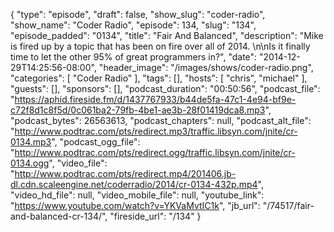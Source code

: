{
  "type": "episode",
  "draft": false,
  "show_slug": "coder-radio",
  "show_name": "Coder Radio",
  "episode": 134,
  "slug": "134",
  "episode_padded": "0134",
  "title": "Fair And Balanced",
  "description": "Mike is fired up by a topic that has been on fire over all of 2014. \n\nIs it finally time to let the other 95% of great programmers in?",
  "date": "2014-12-29T14:25:56-08:00",
  "header_image": "/images/shows/coder-radio.png",
  "categories": [
    "Coder Radio"
  ],
  "tags": [],
  "hosts": [
    "chris",
    "michael"
  ],
  "guests": [],
  "sponsors": [],
  "podcast_duration": "00:50:56",
  "podcast_file": "https://aphid.fireside.fm/d/1437767933/b44de5fa-47c1-4e94-bf9e-c72f8d1c8f5d/0c061ba2-79fb-4be1-ae3b-28f01419dca8.mp3",
  "podcast_bytes": 26563613,
  "podcast_chapters": null,
  "podcast_alt_file": "http://www.podtrac.com/pts/redirect.mp3/traffic.libsyn.com/jnite/cr-0134.mp3",
  "podcast_ogg_file": "http://www.podtrac.com/pts/redirect.ogg/traffic.libsyn.com/jnite/cr-0134.ogg",
  "video_file": "http://www.podtrac.com/pts/redirect.mp4/201406.jb-dl.cdn.scaleengine.net/coderradio/2014/cr-0134-432p.mp4",
  "video_hd_file": null,
  "video_mobile_file": null,
  "youtube_link": "https://www.youtube.com/watch?v=YKVaMvtIC1k",
  "jb_url": "/74517/fair-and-balanced-cr-134/",
  "fireside_url": "/134"
}

